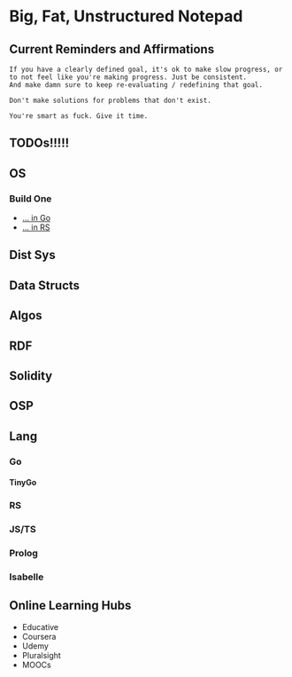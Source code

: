 # Big, Fat, Unstructured Notepad

## Current Reminders and Affirmations
    If you have a clearly defined goal, it's ok to make slow progress, or to not feel like you're making progress. Just be consistent. 
    And make damn sure to keep re-evaluating / redefining that goal. 

    Don't make solutions for problems that don't exist. 

    You're smart as fuck. Give it time. 

## TODOs!!!!!

## OS
### Build One
- [... in Go](https://lsub.org/clive/)
- [... in RS](https://os.phil-opp.com/minimal-rust-kernel/)

## Dist Sys

## Data Structs

## Algos

## RDF

## Solidity

## OSP

## Lang
### Go

#### TinyGo

### RS

### JS/TS

### Prolog

### Isabelle

## Online Learning Hubs
- Educative
- Coursera
- Udemy
- Pluralsight
- MOOCs
